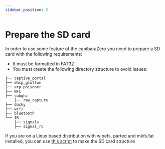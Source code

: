 ```yaml
---
sidebar_position: 2
---
```


# Prepare the SD card

In order to use some feature of the capibaraZero you need to prepare a SD card with the following requirements:

- It must be formatted in FAT32
- You must create the following directory structure to avoid issues:

```
├── captive_portal
├── dhcp_glutton
├── arp_poisoner
├── NFC
├── subghz
    ├── raw_capture
├── ducky
├── wifi
├── bluetooth
└── IR
    ├── signals
    ├── signal_rc
```

If you are on a Linux based distribution with wipefs, parted and mkfs.fat installed, you can use [this script](https://github.com/CapibaraZero/resources/blob/main/scripts/make_sdcard.sh) to make the SD card structure